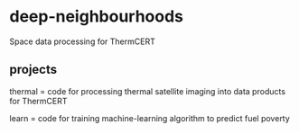 # deep-neighbourhoods
Space data processing for ThermCERT

## projects
thermal = code for processing thermal satellite imaging into data products for ThermCERT

learn = code for training machine-learning algorithm to predict fuel poverty
